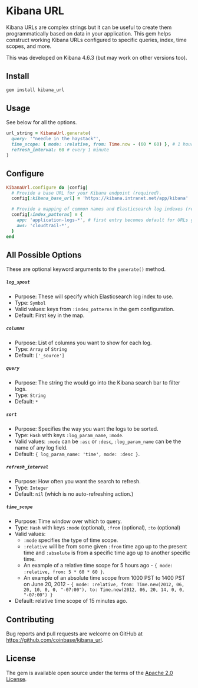 # Kibana URL

Kibana URLs are complex strings but it can be useful to create them programmatically based on data in your application. This gem helps construct working Kibana URLs configured to specific queries, index, time scopes, and more.

This was developed on Kibana 4.6.3 (but may work on other versions too).

## Install
```bash
gem install kibana_url
```

## Usage
See below for all the options.

```ruby
url_string = KibanaUrl.generate(
  query: '"needle in the haystack"',
  time_scope: { mode: :relative, from: Time.now - (60 * 60) }, # 1 hour ago
  refresh_interval: 60 # every 1 minute
)
```

## Configure
```ruby
KibanaUrl.configure do |config|
  # Provide a base URL for your Kibana endpoint (required).
  config[:kibana_base_url] = 'https://kibana.intranet.net/app/kibana'

  # Provide a mapping of common names and Elasticsearch log indexes (required).
  config[:index_patterns] = {
    app: 'application-logs-*', # first entry becomes default for URLs generated
    aws: 'cloudtrail-*',
  }
end
```

## All Possible Options
These are optional keyword arguments to the `generate()` method.

##### `log_spout`
  - Purpose: These will specify which Elasticsearch log index to use.
  - Type: `Symbol`
  - Valid values: keys from `:index_patterns` in the gem configuration.
  - Default: First key in the map.

##### `columns`
  - Purpose: List of columns you want to show for each log.
  - Type: `Array` of `String`
  - Default: `['_source']`

##### `query`
  - Purpose: The string the would go into the Kibana search bar to filter logs.
  - Type: `String`
  - Default: `*`

##### `sort`
  - Purpose: Specifies the way you want the logs to be sorted.
  - Type: `Hash` with keys `:log_param_name`, `:mode`.
  - Valid values: `:mode` can be `:asc` or `:desc`, `:log_param_name` can be the name of any log field.
  - Default: `{ log_param_name: 'time', mode: :desc }`.

##### `refresh_interval`
  - Purpose: How often you want the search to refresh.
  - Type: `Integer`
  - Default: `nil` (which is no auto-refreshing action.)

##### `time_scope`
  - Purpose: Time window over which to query.
  - Type: `Hash` with keys `:mode` (optional), `:from` (optional), `:to` (optional)
  - Valid values:
    - `:mode` specifies the type of time scope.
    - `:relative` will be from some given `:from` time ago up to the present time and `:absolute` is from a specific time ago up to another specific time.
    - An example of a relative time scope for 5 hours ago - `{ mode: :relative, from: 5 * 60 * 60 }`.
    - An example of an absolute time scope from 1000 PST to 1400 PST on June 20, 2012 - `{ mode: :relative, from: Time.new(2012, 06, 20, 10, 0, 0, "-07:00"), to: Time.new(2012, 06, 20, 14, 0, 0, "-07:00") }`
  - Default: relative time scope of 15 minutes ago.

## Contributing
Bug reports and pull requests are welcome on GitHub at https://github.com/coinbase/kibana_url.

## License
The gem is available open source under the terms of the [Apache 2.0 License](https://opensource.org/licenses/Apache-2.0).
